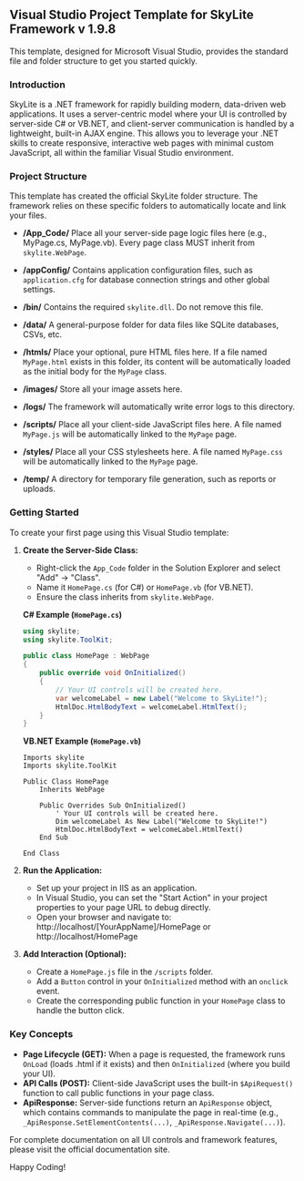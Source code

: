 <h2>Visual Studio Project Template for SkyLite Framework v 1.9.8</h2>

This template, designed for Microsoft Visual Studio, provides the standard file and folder structure to get you started quickly.


<h3>Introduction</h3>

SkyLite is a .NET framework for rapidly building modern, data-driven web applications. It uses a server-centric model where your UI is controlled by server-side C# or VB.NET, and client-server communication is handled by a lightweight, built-in AJAX engine. This allows you to leverage your .NET skills to create responsive, interactive web pages with minimal custom JavaScript, all within the familiar Visual Studio environment.


<h3>Project Structure</h3>

This template has created the official SkyLite folder structure. The framework relies on these specific folders to automatically locate and link your files.

- <b>/App_Code/</b>
  Place all your server-side page logic files here (e.g., MyPage.cs, MyPage.vb). Every page class MUST inherit from `skylite.WebPage`.

- <b>/appConfig/</b>
  Contains application configuration files, such as `application.cfg` for database connection strings and other global settings.

- <b>/bin/</b>
  Contains the required `skylite.dll`. Do not remove this file.

- <b>/data/</b>
  A general-purpose folder for data files like SQLite databases, CSVs, etc.

- <b>/htmls/</b>
  Place your optional, pure HTML files here. If a file named `MyPage.html` exists in this folder, its content will be automatically loaded as the initial body for the `MyPage` class.

- <b>/images/</b>
  Store all your image assets here.

- <b>/logs/</b>
  The framework will automatically write error logs to this directory.

- <b>/scripts/</b>
  Place all your client-side JavaScript files here. A file named `MyPage.js` will be automatically linked to the `MyPage` page.

- <b>/styles/</b>
  Place all your CSS stylesheets here. A file named `MyPage.css` will be automatically linked to the `MyPage` page.

- <b>/temp/</b>
  A directory for temporary file generation, such as reports or uploads.


<h3>Getting Started</h3>

To create your first page using this Visual Studio template:

1.  **Create the Server-Side Class:**
    - Right-click the `App_Code` folder in the Solution Explorer and select "Add" -> "Class".
    - Name it `HomePage.cs` (for C#) or `HomePage.vb` (for VB.NET).
    - Ensure the class inherits from `skylite.WebPage`.

    **C# Example (`HomePage.cs`)**
    ```csharp
    using skylite;
    using skylite.ToolKit;

    public class HomePage : WebPage
    {
        public override void OnInitialized()
        {
            // Your UI controls will be created here.
            var welcomeLabel = new Label("Welcome to SkyLite!");
            HtmlDoc.HtmlBodyText = welcomeLabel.HtmlText();
        }
    }
    ```

    **VB.NET Example (`HomePage.vb`)**
    ```vb.net
    Imports skylite
    Imports skylite.ToolKit

    Public Class HomePage
        Inherits WebPage

        Public Overrides Sub OnInitialized()
            ' Your UI controls will be created here.
            Dim welcomeLabel As New Label("Welcome to SkyLite!")
            HtmlDoc.HtmlBodyText = welcomeLabel.HtmlText()
        End Sub

    End Class
    ```

2.  **Run the Application:**
    - Set up your project in IIS as an application.
    - In Visual Studio, you can set the "Start Action" in your project properties to your page URL to debug directly.
    - Open your browser and navigate to: http://localhost/[YourAppName]/HomePage or http://localhost/HomePage

3.  **Add Interaction (Optional):**
    - Create a `HomePage.js` file in the `/scripts` folder.
    - Add a `Button` control in your `OnInitialized` method with an `onclick` event.
    - Create the corresponding public function in your `HomePage` class to handle the button click.


<h3>Key Concepts</h3>

- **Page Lifecycle (GET):** When a page is requested, the framework runs `OnLoad` (loads .html if it exists) and then `OnInitialized` (where you build your UI).
- **API Calls (POST):** Client-side JavaScript uses the built-in `$ApiRequest()` function to call public functions in your page class.
- **ApiResponse:** Server-side functions return an `ApiResponse` object, which contains commands to manipulate the page in real-time (e.g., `_ApiResponse.SetElementContents(...)`, `_ApiResponse.Navigate(...)`).

For complete documentation on all UI controls and framework features, please visit the official documentation site.

Happy Coding!
